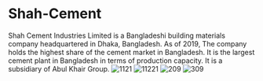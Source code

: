 # Shah-Cement
Shah Cement Industries Limited is a Bangladeshi building materials company headquartered in Dhaka, Bangladesh. As of 2019, The company holds the highest share of the cement market in Bangladesh. It is the largest cement plant in Bangladesh in terms of production capacity. It is a subsidiary of Abul Khair Group.
![1121](https://github.com/user-attachments/assets/ac66042f-0404-4631-abb2-f3fe5afe3bac)
![11221](https://github.com/user-attachments/assets/9d5e674b-7cff-4e3b-946c-b89f04af9f1e)
![209](https://github.com/user-attachments/assets/c23492a4-00d2-43cf-aabe-b77cfe906c27)
![309](https://github.com/user-attachments/assets/fcc988c2-637c-4396-aa21-e53426ab9368)
